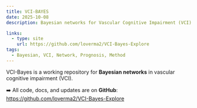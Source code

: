 ```yaml
---
title: VCI-BAYES
date: 2025-10-08
description: Bayesian networks for Vascular Cognitive Impairment (VCI) 

links:
  - type: site
    url: https://github.com/loverma2/VCI-Bayes-Explore
tags:
  - Bayesian, VCI, Network, Prognosis, Method
---
```


VCI-Bayes is a working repository for **Bayesian networks** in vascular cognitive impairment (VCI). 

➡️ All code, docs, and updates are on **GitHub**: <https://github.com/loverma2/VCI-Bayes-Explore>

